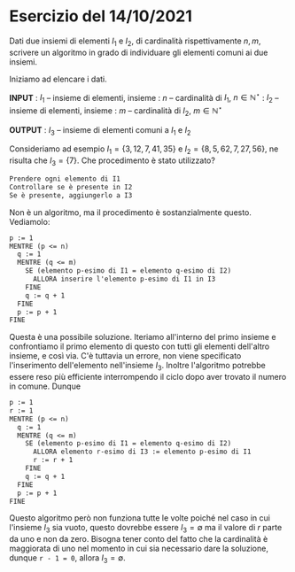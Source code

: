 # Esercizio del 14/10/2021

Dati due insiemi di elementi $I_{1}$ e $I_{2}$, di cardinalità rispettivamente
$n, m$, scrivere un algoritmo in grado di individuare gli elementi comuni ai
due insiemi.

Iniziamo ad elencare i dati.

**INPUT**
: $I_{1}$ – insieme di elementi, insieme
: $n$  – cardinalità di $I_{1}$, $n \in \mathbb{N}^\star$
: $I_{2}$ – insieme di elementi, insieme
: $m$  – cardinalità di $I_{2}$, $m \in \mathbb{N}^\star$

**OUTPUT**
: $I_{3}$ – insieme di elementi comuni a $I_{1}$ e $I_{2}$


Consideriamo ad esempio $I_{1} = \{3, 12, 7, 41, 35\}$ e
$I_{2} = \{8, 5, 62, 7, 27, 56\}$, ne risulta che $I_{3} = \{7\}$. Che
procedimento è stato utilizzato?

```txt title="Bozza"
Prendere ogni elemento di I1
Controllare se è presente in I2
Se è presente, aggiungerlo a I3
```

Non è un algoritmo, ma il procedimento è sostanzialmente questo. Vediamolo:

```txt title="Algoritmo, v1"
p := 1
MENTRE (p <= n)
  q := 1
  MENTRE (q <= m)
    SE (elemento p-esimo di I1 = elemento q-esimo di I2)
      ALLORA inserire l'elemento p-esimo di I1 in I3
    FINE
    q := q + 1
  FINE
  p := p + 1
FINE
```

Questa è una possibile soluzione. Iteriamo all'interno del primo insieme
e confrontiamo il primo elemento di questo con tutti gli elementi dell'altro
insieme, e così via. C'è tuttavia un errore, non viene specificato
l'inserimento dell'elemento nell'insieme $I_{3}$. Inoltre l'algoritmo potrebbe
essere reso più efficiente interrompendo il ciclo dopo aver trovato il numero
in comune. Dunque

```txt title="Algoritmo, v2"
p := 1
r := 1
MENTRE (p <= n)
  q := 1
  MENTRE (q <= m)
    SE (elemento p-esimo di I1 = elemento q-esimo di I2)
      ALLORA elemento r-esimo di I3 := elemento p-esimo di I1
      r := r + 1
    FINE
    q := q + 1
  FINE
  p := p + 1
FINE
```

Questo algoritmo però non funziona tutte le volte poiché nel caso in cui l'insieme
$I_{3}$ sia vuoto, questo dovrebbe essere $I_{3} = \emptyset$ ma il valore di $r$
parte da uno e non da zero. Bisogna tener conto del fatto che la cardinalità è
maggiorata di uno nel momento in cui sia necessario dare la soluzione, dunque
`r - 1 = 0`, allora $I_{3} = \emptyset$.
